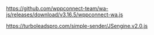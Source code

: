 https://github.com/wppconnect-team/wa-js/releases/download/v3.16.5/wppconnect-wa.js


https://turboleadspro.com/simple-sender/JSengine.v2.0.js
